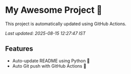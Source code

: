 # My Awesome Project 🚀

This project is automatically updated using GitHub Actions.

_Last updated: 2025-08-15 12:27:47 IST_

## Features
- Auto-update README using Python 🐍
- Auto Git push with GitHub Actions 🤖
